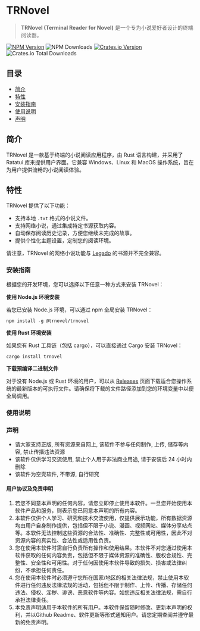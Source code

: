 
# TRNovel

> **TRNovel (Terminal Reader for Novel)** 是一个专为小说爱好者设计的终端阅读器。

[![NPM Version](https://img.shields.io/npm/v/@trnovel/trnovel)](https://www.npmjs.com/package/@trnovel/trnovel) ![NPM Downloads](https://img.shields.io/npm/d18m/%40trnovel%2Ftrnovel?label=npm%20downloads) [![Crates.io Version](https://img.shields.io/crates/v/trnovel)](https://crates.io/crates/trnovel) ![Crates.io Total Downloads](https://img.shields.io/crates/d/trnovel?label=crates.io%20downloads)

## 目录

- [简介](#简介)
- [特性](#特性)
- [安装指南](#安装指南)
- [使用说明](#使用说明)
- [声明](#声明)

## 简介

TRNovel 是一款基于终端的小说阅读应用程序，由 Rust 语言构建，并采用了 Ratatui 库来提供用户界面。它兼容 Windows、Linux 和 MacOS 操作系统，旨在为用户提供流畅的小说阅读体验。

## 特性

TRNovel 提供了以下功能：

- 支持本地 `.txt` 格式的小说文件。
- 支持网络小说，通过集成特定书源获取内容。
- 自动保存阅读历史记录，方便您继续未完成的故事。
- 提供个性化主题设置，定制您的阅读环境。

请注意，TRNovel 的网络小说功能与 [Legado](https://github.com/gedoor/legado) 的书源并不完全兼容。

### 安装指南

根据您的开发环境，您可以选择以下任意一种方式来安装 TRNovel：

**使用 Node.js 环境安装**

若您已安装 Node.js 环境，可以通过 npm 全局安装 TRNovel：

```shell
npm install -g @trnovel/trnovel
```

**使用 Rust 环境安装**

如果您有 Rust 工具链（包括 cargo），可以直接通过 Cargo 安装 TRNovel：

```shell
cargo install trnovel
```

**下载预编译二进制文件**

对于没有 Node.js 或 Rust 环境的用户，可以从 [Releases](https://github.com/yexiyue/TRNovel/releases/latest) 页面下载适合您操作系统的最新版本的可执行文件。请确保将下载的文件路径添加到您的环境变量中以便全局调用。

### 使用说明

### 声明

- 请大家支持正版, 所有资源来自网上, 该软件不参与任何制作, 上传, 储存等内容, 禁止传播违法资源
- 该软件仅供学习交流使用, 禁止个人用于非法商业用途, 请于安装后 24 小时内删除
- 该软件为空壳软件, 不带源, 自行研究

#### 用户协议及免责申明

1. 若您不同意本声明的任何内容，请您立即停止使用本软件。一旦您开始使用本软件产品和服务，则表示您已同意本声明的所有内容。
2. 本软件仅供个人学习、研究和技术交流使用，仅提供展示功能，所有数据资源均由用户自身制作提供，包括但不限于小说、漫画、视频网站、媒体分享站点等。本软件无法控制这些资源的合法性、准确性、完整性或可用性，因此不对资源内容的真实性、合法性或适用性负责。
3. 您在使用本软件时需自行负责所有操作和使用结果。本软件不对您通过使用本软件获取的任何内容负责，包括但不限于媒体资源的准确性、版权合规性、完整性、安全性和可用性。对于任何因使用本软件导致的损失、损害或法律纠纷，不承担任何责任。
4. 您在使用本软件时必须遵守您所在国家/地区的相关法律法规，禁止使用本软件进行任何违反法律法规的活动，包括但不限于制作、上传、传播、存储任何违法、侵权、淫秽、诽谤、恶意软件等内容。如您违反相关法律法规，需自行承担法律责任。
5. 本免责声明适用于本软件的所有用户。本软件保留随时修改、更新本声明的权利，并以Github Readme、软件更新等形式通知用户。请您定期查阅并遵守最新的免责声明。
